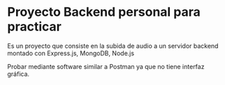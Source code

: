 # Proyecto Backend personal para practicar
Es un proyecto que consiste en la subida de audio a un servidor backend montado con Express.js, MongoDB, Node.js

Probar mediante software similar a Postman ya que no tiene interfaz gráfica.

